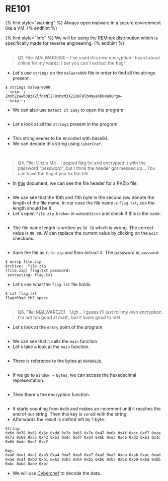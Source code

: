 # RE101

{% hint style="warning" %}
Always open malware in a secure environment like a VM.
{% endhint %}

{% hint style="info" %}
We will be using the [REMnux](https://remnux.org/) distribution which is specifically made for reverse engineering.
{% endhint %}

##

> Q1. File: MALWARE000 - I've used this new encryption I heard about online for my warez; I bet you can't extract the flag!

* Let's use `strings` on the `malware000` file in order to find all the strings present.

```
$ strings malware000 
--snip--;
ZmxhZzwwb3BzX2lfdXNlZF8xMzM3X2I2NF9lbmNyeXB0aW9uPgo=
--snip--;
```

* We can also use `Detect It Easy` to open the program.&#x20;

<figure><img src="../.gitbook/assets/re101 1.2 (3).png" alt=""><figcaption></figcaption></figure>

* Let's look at all the `strings` present in the program.&#x20;

<figure><img src="../.gitbook/assets/re101 1.3 (2).png" alt=""><figcaption></figcaption></figure>

* This string seems to be encoded with base64.
* We can decode this string using `CyberChef`.&#x20;

<figure><img src="../.gitbook/assets/re101 1.png" alt=""><figcaption></figcaption></figure>

##

> Q4. File: Unzip Me - I zipped flag.txt and encrypted it with the password "password", but I think the header got messed up... You can have the flag if you fix the file

* In [this](https://users.cs.jmu.edu/buchhofp/forensics/formats/pkzip.html) document, we can see the file header for a PKZip file.&#x20;

<figure><img src="../.gitbook/assets/zip file header.png" alt=""><figcaption></figcaption></figure>

* We can see that the 10th and 11th byte in the second row denote the length of the file name. In our case the file name is `flag.txt`, sos the length should be 8.
* Let's open `file.zip_broken` in `wxHexEditor` and check if this is the case.&#x20;

<figure><img src="../.gitbook/assets/hexeditor 1 (3).png" alt=""><figcaption></figcaption></figure>

* The file name length is written as `58 58` which is wrong. The correct value is `08 00`. W can replace the current value by clicking on the `Edit` checkbox.&#x20;

<figure><img src="../.gitbook/assets/hexeditor 2 (3).png" alt=""><figcaption></figcaption></figure>

* Save the file as `file.zip` and then extract it. The password is `password`.

```
$ unzip file.zip 
Archive:  file.zip
[file.zip] flag.txt password: 
 extracting: flag.txt            
```

* Let's see what the `flag.txt` file holds.

```
$ cat flag.txt 
flag<R3ad_th3_spec>
```

##

> Q6. File: MALWARE201 - Ugh... I guess I'll just roll my own encryption. I'm not too good at math, but it looks good to me!

* Let's look at the `entry` point of the program.&#x20;

<figure><img src="../.gitbook/assets/re101 6.1.png" alt=""><figcaption></figcaption></figure>

* We can see that it calls the `main` function.
* Let's take a look at the `main` function.&#x20;

<figure><img src="../.gitbook/assets/re101 6.2.png" alt=""><figcaption></figcaption></figure>

* There is reference to the bytes at `0040082b`.&#x20;

<figure><img src="../.gitbook/assets/re101 6.3.png" alt=""><figcaption></figcaption></figure>

* If we go to `Window > Bytes`, we can access the hexadecimal representation.&#x20;

<figure><img src="../.gitbook/assets/re101 6.4.png" alt=""><figcaption></figcaption></figure>

* Then there's the encryption function.

<figure><img src="../.gitbook/assets/re101 7.1.png" alt=""><figcaption></figcaption></figure>

* It starts counting from `0x00` and makes an increment until it reaches the end of our string. Then this key is `xor`ed with the string.
* Afterwards the result is shifted left by 1 byte.

```
String:
0x6d 0x78 0x61 0x6c 0xdd 0x7e 0x65 0x7e 0x47 0x6a 0x4f 0xcc 0xf7 0xca 0x73 0x68 0x55 0x42 0x53 0xdc 0xd7 0xd4 0x6b 0xec 0xdb 0xd2 0xe1 0x1c 0x6d 0xde 0xd1 0xc2

Key:
0xa0 0xa1 0xa2 0xa3 0xa4 0xa5 0xa6 0xa7 0xa8 0xa9 0xaa 0xab 0xac 0xad 0xae 0xaf 0xb0 0xb1 0xb2 0xb3 0xb4 0xb5 0xb6 0xb7 0xb8 0xb9 0xba 0xbb 0xbc 0xbd 0xbe 0xbf
```

* We will use [Cyberchef](https://gchq.github.io/CyberChef/) to decode the data.&#x20;

<figure><img src="../.gitbook/assets/cyberchef 2.png" alt=""><figcaption></figcaption></figure>
